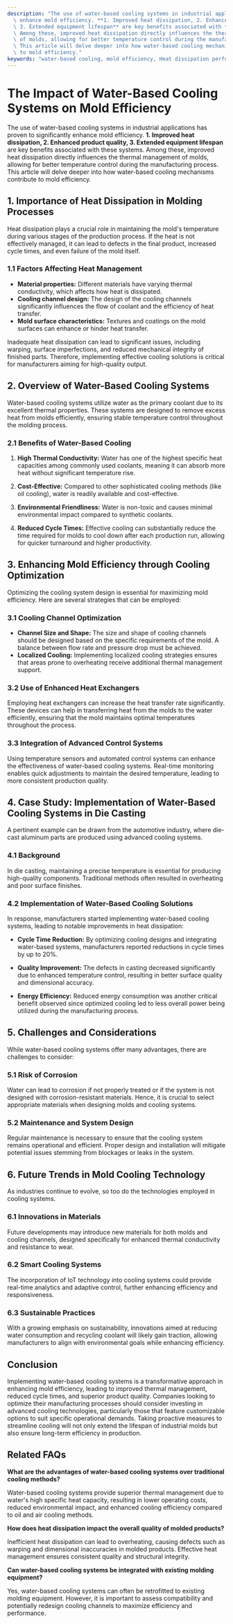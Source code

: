 ```yaml
---
description: "The use of water-based cooling systems in industrial applications has proven to significantly\
  \ enhance mold efficiency. **1. Improved heat dissipation, 2. Enhanced product quality,\
  \ 3. Extended equipment lifespan** are key benefits associated with these systems.\
  \ Among these, improved heat dissipation directly influences the thermal management\
  \ of molds, allowing for better temperature control during the manufacturing process.\
  \ This article will delve deeper into how water-based cooling mechanisms contribute\
  \ to mold efficiency."
keywords: "water-based cooling, mold efficiency, Heat dissipation performance, Die casting process"
---
```

# The Impact of Water-Based Cooling Systems on Mold Efficiency

The use of water-based cooling systems in industrial applications has proven to significantly enhance mold efficiency. **1. Improved heat dissipation, 2. Enhanced product quality, 3. Extended equipment lifespan** are key benefits associated with these systems. Among these, improved heat dissipation directly influences the thermal management of molds, allowing for better temperature control during the manufacturing process. This article will delve deeper into how water-based cooling mechanisms contribute to mold efficiency.

## **1. Importance of Heat Dissipation in Molding Processes**

Heat dissipation plays a crucial role in maintaining the mold's temperature during various stages of the production process. If the heat is not effectively managed, it can lead to defects in the final product, increased cycle times, and even failure of the mold itself. 

### **1.1 Factors Affecting Heat Management**

- **Material properties:** Different materials have varying thermal conductivity, which affects how heat is dissipated.
- **Cooling channel design:** The design of the cooling channels significantly influences the flow of coolant and the efficiency of heat transfer.
- **Mold surface characteristics:** Textures and coatings on the mold surfaces can enhance or hinder heat transfer.

Inadequate heat dissipation can lead to significant issues, including warping, surface imperfections, and reduced mechanical integrity of finished parts. Therefore, implementing effective cooling solutions is critical for manufacturers aiming for high-quality output.

## **2. Overview of Water-Based Cooling Systems**

Water-based cooling systems utilize water as the primary coolant due to its excellent thermal properties. These systems are designed to remove excess heat from molds efficiently, ensuring stable temperature control throughout the molding process.

### **2.1 Benefits of Water-Based Cooling**

1. **High Thermal Conductivity:** Water has one of the highest specific heat capacities among commonly used coolants, meaning it can absorb more heat without significant temperature rise.
    
2. **Cost-Effective:** Compared to other sophisticated cooling methods (like oil cooling), water is readily available and cost-effective.
    
3. **Environmental Friendliness:** Water is non-toxic and causes minimal environmental impact compared to synthetic coolants. 

4. **Reduced Cycle Times:** Effective cooling can substantially reduce the time required for molds to cool down after each production run, allowing for quicker turnaround and higher productivity.

## **3. Enhancing Mold Efficiency through Cooling Optimization**

Optimizing the cooling system design is essential for maximizing mold efficiency. Here are several strategies that can be employed:

### **3.1 Cooling Channel Optimization**

- **Channel Size and Shape:** The size and shape of cooling channels should be designed based on the specific requirements of the mold. A balance between flow rate and pressure drop must be achieved.
- **Localized Cooling:** Implementing localized cooling strategies ensures that areas prone to overheating receive additional thermal management support.

### **3.2 Use of Enhanced Heat Exchangers**

Employing heat exchangers can increase the heat transfer rate significantly. These devices can help in transferring heat from the molds to the water efficiently, ensuring that the mold maintains optimal temperatures throughout the process.

### **3.3 Integration of Advanced Control Systems**

Using temperature sensors and automated control systems can enhance the effectiveness of water-based cooling systems. Real-time monitoring enables quick adjustments to maintain the desired temperature, leading to more consistent production quality.

## **4. Case Study: Implementation of Water-Based Cooling Systems in Die Casting**

A pertinent example can be drawn from the automotive industry, where die-cast aluminum parts are produced using advanced cooling systems. 

### **4.1 Background**

In die casting, maintaining a precise temperature is essential for producing high-quality components. Traditional methods often resulted in overheating and poor surface finishes. 

### **4.2 Implementation of Water-Based Cooling Solutions**

In response, manufacturers started implementing water-based cooling systems, leading to notable improvements in heat dissipation:

- **Cycle Time Reduction:** By optimizing cooling designs and integrating water-based systems, manufacturers reported reductions in cycle times by up to 20%.
  
- **Quality Improvement:** The defects in casting decreased significantly due to enhanced temperature control, resulting in better surface quality and dimensional accuracy.

- **Energy Efficiency:** Reduced energy consumption was another critical benefit observed since optimized cooling led to less overall power being utilized during the manufacturing process.

## **5. Challenges and Considerations**

While water-based cooling systems offer many advantages, there are challenges to consider:

### **5.1 Risk of Corrosion**

Water can lead to corrosion if not properly treated or if the system is not designed with corrosion-resistant materials. Hence, it is crucial to select appropriate materials when designing molds and cooling systems.

### **5.2 Maintenance and System Design**

Regular maintenance is necessary to ensure that the cooling system remains operational and efficient. Proper design and installation will mitigate potential issues stemming from blockages or leaks in the system.

## **6. Future Trends in Mold Cooling Technology**

As industries continue to evolve, so too do the technologies employed in cooling systems. 

### **6.1 Innovations in Materials**

Future developments may introduce new materials for both molds and cooling channels, designed specifically for enhanced thermal conductivity and resistance to wear.

### **6.2 Smart Cooling Systems**

The incorporation of IoT technology into cooling systems could provide real-time analytics and adaptive control, further enhancing efficiency and responsiveness.

### **6.3 Sustainable Practices**

With a growing emphasis on sustainability, innovations aimed at reducing water consumption and recycling coolant will likely gain traction, allowing manufacturers to align with environmental goals while enhancing efficiency.

## Conclusion

Implementing water-based cooling systems is a transformative approach in enhancing mold efficiency, leading to improved thermal management, reduced cycle times, and superior product quality. Companies looking to optimize their manufacturing processes should consider investing in advanced cooling technologies, particularly those that feature customizable options to suit specific operational demands. Taking proactive measures to streamline cooling will not only extend the lifespan of industrial molds but also ensure long-term efficiency in production.

## Related FAQs

**What are the advantages of water-based cooling systems over traditional cooling methods?**

Water-based cooling systems provide superior thermal management due to water's high specific heat capacity, resulting in lower operating costs, reduced environmental impact, and enhanced cooling efficiency compared to oil and air cooling methods.

**How does heat dissipation impact the overall quality of molded products?**

Inefficient heat dissipation can lead to overheating, causing defects such as warping and dimensional inaccuracies in molded products. Effective heat management ensures consistent quality and structural integrity.

**Can water-based cooling systems be integrated with existing molding equipment?**

Yes, water-based cooling systems can often be retrofitted to existing molding equipment. However, it is important to assess compatibility and potentially redesign cooling channels to maximize efficiency and performance.


